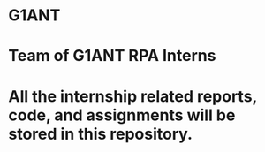 # G1ANT
# Team of G1ANT RPA Interns
# All the internship related reports, code, and assignments will be stored in this repository.
